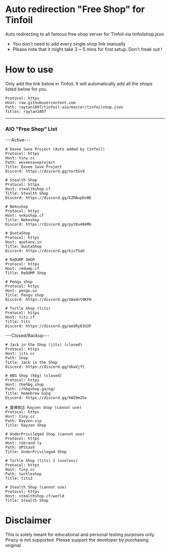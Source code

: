 # Auto redirection "Free Shop" for Tinfoil
Auto redirecting to all famous free shop server for Tinfoil via tinfoilshop.json
* You don't need to add every single shop link manually
* Please note that it might take 3 ~ 5 mins for first setup. Don't freak out !

# How to use
Only add the link below in Tinfoil. It will automatically add all the shops listed below for you.

```
Protocol: https
Host: raw.githubusercontent.com
Path: raytan1807/tinfoil-aio/master/tinfoilshop.json
Titles: raytan1807
```

---------------------------------------------
### AIO "Free Shop" List
---Active---
```
# Eevee Save Project (Auto added by tinfoil)
Protocol: https
Host: tiny.cc
Path: eeveesaveproject
Title: Eevee Save Project
Discord: https://discord.gg/nxrSSs9
```
```
# Stealth Shop
Protocol: https
Host: stealthshop.cf
Title: Stealth Shop
Discord: https://discord.gg/EZMAupDvWE
```
```
# Nekoshop
Protocol: https
Host: nekoshop.cf
Title: Nekoshop
Discord: https://discord.gg/pytKu48eMk
```
```
# QuotaShop
Protocol: https
Host: quotanx.in
Title: QuotaShop
Discord: https://discord.gg/kjvT5ah
```
```
# ReDUMP SHOP
Protocol: https
Host: redump.cf
Title: ReDUMP Shop
```
```
# Pengu shop
Protocol: https
Host: pengu.us
Title: Pengu shop
Discord: https://discord.gg/VAadvt9KFH
```
```
# Turtle Shop (tits)
Protocol: https
Host: titz.cf
Title: tits
Discord: https://discord.gg/eeGRy63U2F
```
---Closed/Backup---
```
# Jack in the Shop (jits) (closed)
Protocol: https
Host: jits.cc
Path: shop
Title: Jack in the Shop
Discord: https://discord.gg/UkwVjft
```
```
# HBG Shop (hbg) (closed)
Protocol: https
Host: thehbg.shop
Path: //hbgshop.ga/ng/
Title: Homebrew Gang
Discord: https://discord.gg/kW29m2hv
```
```
# 雷禪商店 Rayzen Shop (cannot use)
Protocol: https
Host: tiny.cc
Path: Rayzen-vip
Title: Rayzen Shop
```
```
# UnderPrivileged Shop (cannot use)
Protocol: https
Host: rebrand.ly
Path: UPStash
Title: UnderPrivileged Shop
```
```
# Turtle Shop (tits) 2 (useless)
Protocol: https
Host: tiny.cc
Path: turtleshop
Title: tits2
```
```
# Stealth Shop (cannot use)
Protocol: https
Host: stealthshop.cf/world
Title: Stealth Shop
```

# Disclaimer
This is solely meant for educational and personal testing purposes only. Piracy is not supported. Please support the developer by purchasing original.
